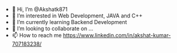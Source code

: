 - 👋 Hi, I’m @Akshatk871
- 👀 I’m interested in Web Development, JAVA and C++
- 🌱 I’m currently learning Backend Development
- 💞️ I’m looking to collaborate on ...
- 📫 How to reach me https://www.linkedin.com/in/akshat-kumar-707183238/

<!---
Akshatk871/Akshatk871 is a ✨ special ✨ repository because its `README.md` (this file) appears on your GitHub profile.
You can click the Preview link to take a look at your changes.
--->
